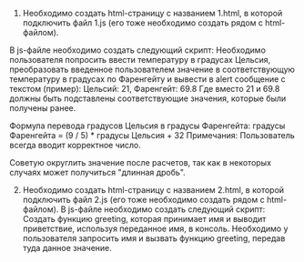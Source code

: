 1. Необходимо создать html-страницу с названием 1.html, в которой подключить файл 1.js (его тоже необходимо создать рядом с html-файлом).

  В js-файле необходимо создать следующий скрипт:
  Необходимо пользователя попросить ввести температуру в градусах Цельсия,
  преобразовать введенное пользователем значение в соответствующую температуру в градусах по Фаренгейту
  и вывести в alert сообщение с текстом (пример): Цельсий: 21, Фаренгейт: 69.8
  Где вместо 21 и 69.8 должны быть подставлены соответствующие значения, которые были получены ранее.

  Формула перевода градусов Цельсия в градусы Фаренгейта:
  градусы Фаренгейта = (9 / 5) * градусы Цельсия + 32
  Примечания: Пользователь всегда вводит корректное число.

  Советую округлить значение после расчетов, так как в некоторых случаях может получиться "длинная дробь".

2. Необходимо создать html-страницу с названием 2.html, в которой подключить файл 2.js (его тоже необходимо создать рядом с html-файлом).
  В js-файле необходимо создать следующий скрипт:
  Cоздать функцию greeting, которая принимает имя и выводит приветствие, используя переданное имя, в консоль.
  Необходимо у пользователя запросить имя и вызвать функцию greeting, передав туда данное значение.
